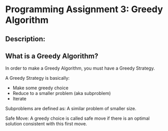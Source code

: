 # Programming Assignment 3: Greedy Algorithm

## Description:

## What is a Greedy Algorithm?
In order to make a Greedy Algorithm, you must have a Greedy Strategy.

A Greedy Strategy is basically:
- Make some greedy choice
- Reduce to a smaller problem (aka subproblem)
- Iterate

Subproblems are defined as:
A similar problem of smaller size.

Safe Move:
A greedy choice is called safe move if there is an optimal solution consistent with this first move.
